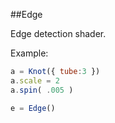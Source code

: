 ##Edge

Edge detection shader.

Example:
```javascript
a = Knot({ tube:3 })
a.scale = 2
a.spin( .005 )

e = Edge()
```
